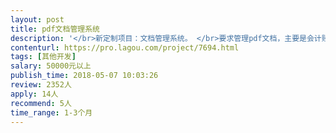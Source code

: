 ```yaml
---                
layout: post       
title: pdf文档管理系统           
description: '</br>新定制项目：文档管理系统。 </br>要求管理pdf文档，主要是会计账本pdf。</br>需要ocr文字识别pdf内容，建立识别内容检索索引，可通过识别的内容被搜索，分类。</br>请提供大致周期 报价。</br>'     
contenturl: https://pro.lagou.com/project/7694.html      
tags: [其他开发]            
salary: 50000元以上          
publish_time: 2018-05-07 10:03:26         
review: 2352人                   
apply: 14人                   
recommend: 5人                   
time_range: 1-3个月              
---                 
```


